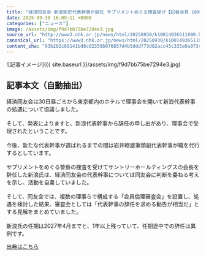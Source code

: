 ```yaml
---
title: "経済同友会 新浪剛史代表幹事が辞任 サプリメントめぐる捜査受け【記者会見 16時半～予定】"
date: 2025-09-30 16:09:11 +0900
categories: ["ニュース"]
image: /assets/img/f9d7bb75be7294e3.jpg
source_url: "http://www3.nhk.or.jp/news/html/20250930/k10014936511000.html"
canonical_url: "https://www3.nhk.or.jp/news/html/20250930/k10014936511000.html"
content_sha: "93b202c89141bd8c02358b076857d4b5dddf73d82acc45c335a9a073c577338f"
---
```


![記事イメージ]({{ site.baseurl }}/assets/img/f9d7bb75be7294e3.jpg)

## 記事本文（自動抽出）
<div><div class="body-text">
										<p>経済同友会は30日昼ごろから東京都内のホテルで理事会を開いて新浪代表幹事の処遇について協議しました。<br><br>そして、発表によりますと、新浪代表幹事から辞任の申し出があり、理事会で受理されたということです。<br><br>今後、新たな代表幹事が選ばれるまでの間は岩井睦雄筆頭副代表幹事が職を代行するとしています。<br><br>サプリメントをめぐる警察の捜査を受けてサントリーホールディングスの会長を辞任した新浪氏は、経済同友会の代表幹事については同友会に判断を委ねる考えを示し、活動を自粛していました。<br><br>そして、同友会では、複数の理事らで構成する「会員倫理審査会」を設置し、処遇を検討した結果、審査会としては「代表幹事の辞任を求める勧告が相当だ」とする見解をまとめていました。<br><br>新浪氏の任期は2027年4月までと、1年以上残っていて、任期途中での辞任は異例です。</p>
								</div>
							</div>

[出典はこちら](http://www3.nhk.or.jp/news/html/20250930/k10014936511000.html)
